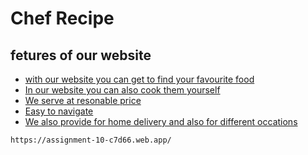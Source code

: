 
# Chef Recipe

## fetures of our website





 - [with our website you can get to find your favourite food](https://awesomeopensource.com/project/elangosundar/awesome-README-templates)
 - [In our website you can also cook them yourself ](https://github.com/matiassingers/awesome-readme)
 - [We serve at resonable price](https://bulldogjob.com/news/449-how-to-write-a-good-readme-for-your-github-project)
 - [Easy to navigate](https://bulldogjob.com/news/449-how-to-write-a-good-readme-for-your-github-project)
 - [We also provide for home delivery and also for different occations](https://bulldogjob.com/news/449-how-to-write-a-good-readme-for-your-github-project)


```
https://assignment-10-c7d66.web.app/
  
```


